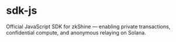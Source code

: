 # sdk-js
Official JavaScript SDK for zkShine — enabling private transactions, confidential compute, and anonymous relaying on Solana.
